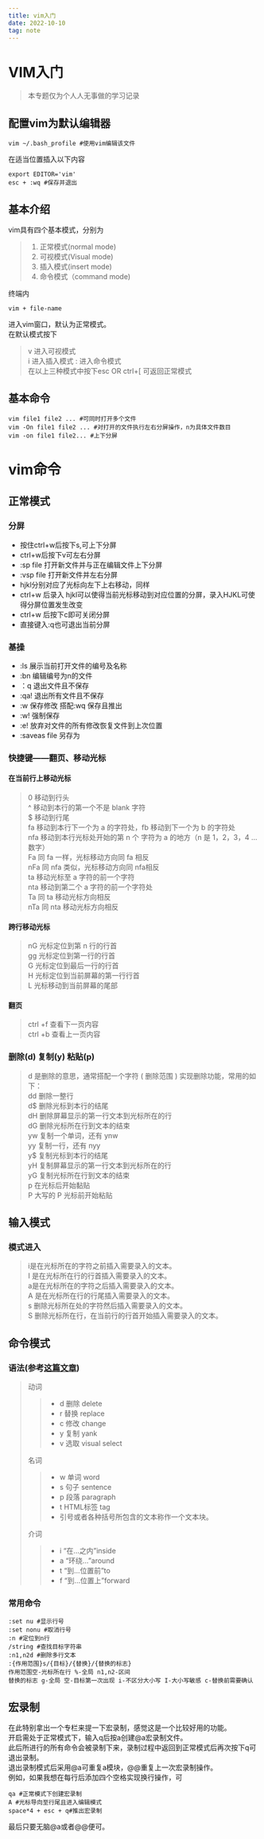 ```yaml
---
title: vim入门
date: 2022-10-10
tag: note
---
```

# VIM入门
>本专题仅为个人人无事做的学习记录
## 配置vim为默认编辑器
```
vim ~/.bash_profile #使用vim编辑该文件
```
在适当位置插入以下内容
```
export EDITOR='vim'
esc + :wq #保存并退出
```
## 基本介绍
vim具有四个基本模式，分别为    
>1. 正常模式(normal mode)     
>2. 可视模式(Visual mode)      
>3. 插入模式(insert mode)    
>4. 命令模式（command mode)

终端内
```
vim + file-name 
```
进入vim窗口，默认为正常模式。    
在默认模式按下
>v 进入可视模式    
>i 进入插入模式
>: 进入命令模式    
>在以上三种模式中按下esc OR ctrl+[ 可返回正常模式
## 基本命令
```
vim file1 file2 ... #可同时打开多个文件
vim -On file1 file2 ... #对打开的文件执行左右分屏操作，n为具体文件数目
vim -on file1 file2... #上下分屏
```
# vim命令
## 正常模式
### 分屏
* 按住ctrl+w后按下s,可上下分屏     
* ctrl+w后按下v可左右分屏    
* :sp file 打开新文件并与正在编辑文件上下分屏     
* :vsp file 打开新文件并左右分屏    
* hjkl分别对应了光标向左下上右移动，同样    
* ctrl+w 后录入 hjkl可以使得当前光标移动到对应位置的分屏，录入HJKL可使得分屏位置发生改变    
* ctrl+w 后按下c即可关闭分屏    
* 直接键入:q也可退出当前分屏    
### 基操 
* :ls 展示当前打开文件的编号及名称    
* :bn 编辑编号为n的文件    
* ：q 退出文件且不保存
* :qa! 退出所有文件且不保存
* :w 保存修改 搭配:wq 保存且推出
* :w! 强制保存
* :e! 放弃对文件的所有修改恢复文件到上次位置
* :saveas file 另存为
### 快捷键——翻页、移动光标
#### 在当前行上移动光标
> 0 移动到行头    
> ^ 移动到本行的第一个不是 blank 字符    
> $ 移动到行尾    
> fa 移动到本行下一个为 a 的字符处，fb 移动到下一个为 b 的字符处    
> nfa 移动到本行光标处开始的第 n 个 字符为 a 的地方（n 是 1，2，3，4 ... 数字）    
> Fa 同 fa 一样，光标移动方向同 fa 相反    
> nFa 同 nfa 类似，光标移动方向同 nfa相反    
> ta 移动光标至 a 字符的前一个字符    
> nta 移动到第二个 a 字符的前一个字符处    
> Ta 同 ta 移动光标方向相反    
> nTa 同 nta 移动光标方向相反    
#### 跨行移动光标
> nG 光标定位到第 n 行的行首    
> gg 光标定位到第一行的行首    
> G 光标定位到最后一行的行首    
> H 光标定位到当前屏幕的第一行行首    
> L 光标移动到当前屏幕的尾部    

#### 翻页
> ctrl +f 查看下一页内容    
> ctrl +b 查看上一页内容
### 删除(d) 复制(y) 粘贴(p)
>d 是删除的意思，通常搭配一个字符 ( 删除范围 ) 实现删除功能，常用的如下：    
> dd 删除一整行    
> d$ 删除光标到本行的结尾    
> dH 删除屏幕显示的第一行文本到光标所在的行    
> dG 删除光标所在行到文本的结束    
> yw 复制一个单词，还有 ynw    
> yy 复制一行，还有 nyy    
> y$ 复制光标到本行的结尾    
> yH 复制屏幕显示的第一行文本到光标所在的行    
> yG 复制光标所在行到文本的结束    
> p 在光标后开始黏贴    
> P 大写的 P 光标前开始粘贴    

## 输入模式
### 模式进入
>i是在光标所在的字符之前插入需要录入的文本。    
>I 是在光标所在行的行首插入需要录入的文本。    
>a是在光标所在的字符之后插入需要录入的文本。    
>A 是在光标所在行的行尾插入需要录入的文本。    
>s 删除光标所在处的字符然后插入需要录入的文本。    
>S 删除光标所在行，在当前行的行首开始插入需要录入的文本。    
## 命令模式
### 语法(参考[这篇文章](https://www.zhihu.com/question/437735833/answer/1733228460))
>动词
>
>>* d 删除 delete 
>>* r 替换 replace
>>* c 修改 change
>>* y 复制 yank
>>* v 选取 visual select
>
>名词
>
>>* w 单词 word
>>* s 句子 sentence
>>* p 段落 paragraph
>>* t HTML标签 tag
>>* 引号或者各种括号所包含的文本称作一个文本块。
>
>介词
>
>>* i “在…之内”inside
>>* a “环绕…”around
>>* t “到…位置前”to
>>* f “到…位置上”forward
### 常用命令
```
:set nu #显示行号
:set nonu #取消行号
:n #定位到n行
/string #查找目标字符串
:n1,n2d #删除多行文本
:{作用范围}s/{目标}/{替换}/{替换的标志}  
作用范围空-光标所在行 %-全局 n1,n2-区间
替换的标志 g-全局 空-目标第一次出现 i-不区分大小写 I-大小写敏感 c-替换前需要确认
```
## 宏录制
在此特别拿出一个专栏来提一下宏录制，感觉这是一个比较好用的功能。    
开启需处于正常模式下，输入q后按a创建@a宏录制文件。    
此后所进行的所有命令会被录制下来，录制过程中返回到正常模式后再次按下q可退出录制。    
退出录制模式后采用@a可重复a模块，@@重复上一次宏录制操作。    
例如，如果我想在每行后添加四个空格实现换行操作，可
```
qa #正常模式下创建宏录制
A #光标导向至行尾且进入编辑模式
space*4 + esc + q#推出宏录制
```
最后只要无脑@a或者@@便可。
